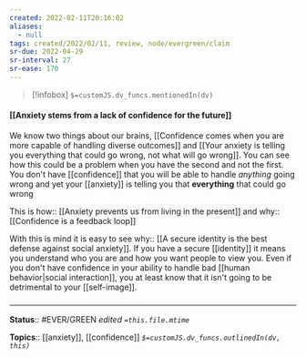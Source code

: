 ```yaml
---
created: 2022-02-11T20:16:02 
aliases:
  - null
tags: created/2022/02/11, review, node/evergreen/claim
sr-due: 2022-04-29
sr-interval: 27
sr-ease: 170
---
```

> [!infobox]
`$=customJS.dv_funcs.mentionedIn(dv)`

#### [[Anxiety stems from a lack of confidence for the future]] 

We know two things about our brains,
[[Confidence comes when you are more capable of handling diverse outcomes]] and [[Your anxiety is telling you everything that could go wrong, not what will go wrong]].
You can see how this could be a problem when you have the second and not the first. 
You don't have [[confidence]] that you will be able to handle *anything* going wrong and yet your [[anxiety]] is telling you that **everything** that could go wrong

This is 
how:: [[Anxiety prevents us from living in the present]]
and 
why:: [[Confidence is a feedback loop]]

With this is mind it is easy to see 
why:: [[A secure identity is the best defense against social anxiety]].
If you have a secure [[identity]] it means you understand who you are and how you want people to view you. Even if you don't have confidence in your ability to handle bad [[human behavior|social interaction]], you at least know that it isn't going to be detrimental to your [[self-image]].

### <hr class="footnote"/>

**Status**:: #EVER/GREEN 
*edited `=this.file.mtime`*

**Topics**:: [[anxiety]], [[confidence]]
*`$=customJS.dv_funcs.outlinedIn(dv, this)`*
